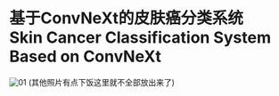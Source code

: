 # 基于ConvNeXt的皮肤癌分类系统<br>Skin Cancer Classification System Based on ConvNeXt<br>
![01](https://github.com/user-attachments/assets/04c9d4bd-7654-453b-b133-2d687127c8e2)
(其他照片有点下饭这里就不全部放出来了)

